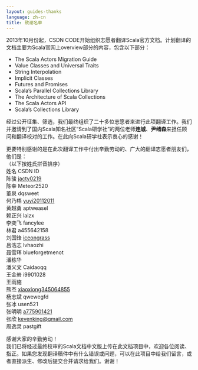 ```yaml
---
layout: guides-thanks
language: zh-cn
title: 致谢名单
---
```


2013年10月份起，CSDN CODE开始组织志愿者翻译Scala官方文档。计划翻译的文档主要为Scala官网上overview部分的内容，包含以下部分：

- The Scala Actors Migration Guide
- Value Classes and Universal Traits
- String Interpolation
- Implicit Classes
- Futures and Promises
- Scala’s Parallel Collections Library
- The Architecture of Scala Collections
- The Scala Actors API
- Scala’s Collections Library

经过公开征集、筛选，我们最终组织了二十多位志愿者来进行此项翻译工作。我们并邀请到了国内Scala知名社区“Scala研学社”的两位老师**连城**、**尹绪森**来担任顾问和翻译校对的工作。在此向Scala研学社表示衷心的感谢！  

更要特别感谢的是在此次翻译工作中付出辛勤劳动的、广大的翻译志愿者朋友们，他们是：  
（以下按姓氏拼音排序）  
姓名	CSDN ID  
陈骏	[jacty0219](https://code.csdn.net/jacty0219)  
陈幸	Meteor2520  
董泉	dqsweet  
何乃梧	[yuyi20112011](https://code.csdn.net/yuyi20112011)   
黄越勇	aptweasel  
赖正兴	laizx  
李奕飞	fancylee  
林君	a455642158  
刘国锋	[iceongrass](https://code.csdn.net/iceongrass)   
吕浩志	lvhaozhi  
聂雪珲	blueforgetmenot   
潘栋华	  
潘义文	Caidaoqq  
王金岩	i9901028  
王雨施	 
熊杰	[xiaoxiong345064855](https://code.csdn.net/xiaoxiong345064855)  
杨志斌	qwewegfd  
张冰	usen521   
张明明	[a775901421](https://code.csdn.net/a775901421)  
张欣	kevenking@gmail.com    
周逸灵	pastgift

感谢大家的辛勤劳动！  
我们已将经过最终校审的Scala文档中文版上传在此文档项目中，欢迎各位阅读、指正。如果您发现翻译稿件中有什么错误或问题，可以在此项目中给我们留言，或者直接派生、修改后提交合并请求给我们。谢谢！
